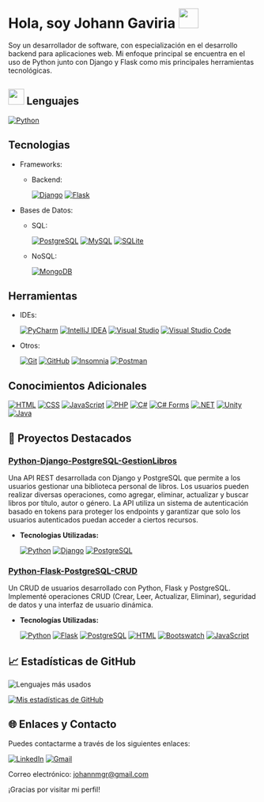 # Hola, soy Johann Gaviria <img src="https://raw.githubusercontent.com/MartinHeinz/MartinHeinz/master/wave.gif" width="40px">

Soy un desarrollador de software, con especialización en el desarrollo backend para aplicaciones web. Mi enfoque principal se encuentra en el uso de Python junto con Django y Flask como mis principales herramientas tecnológicas.

## <img src="https://media2.giphy.com/media/QssGEmpkyEOhBCb7e1/giphy.gif?cid=ecf05e47a0n3gi1bfqntqmob8g9aid1oyj2wr3ds3mg700bl&rid=giphy.gif" width=32px> Lenguajes

[![Python](https://img.shields.io/badge/Python-3776AB?style=for-the-badge&logo=python&logoColor=white)](https://www.python.org/doc/)
      
## Tecnologias

- Frameworks:

    - Backend:
      
      [![Django](https://img.shields.io/badge/Django-092E20?style=for-the-badge&logo=django&logoColor=white)](https://docs.djangoproject.com/en/5.0/)
      [![Flask](https://img.shields.io/badge/Flask-000000?style=for-the-badge&logo=flask&logoColor=white)](https://flask.palletsprojects.com/en/3.0.x/)

- Bases de Datos:
    
    - SQL:
      
      [![PostgreSQL](https://img.shields.io/badge/PostgreSQL-4169E1?style=for-the-badge&logo=postgresql&logoColor=white)](https://www.postgresql.org/docs/)
      [![MySQL](https://img.shields.io/badge/MySQL-4479A1?style=for-the-badge&logo=mysql&logoColor=white)](https://dev.mysql.com/doc/)
      [![SQLite](https://img.shields.io/badge/SQLite-003B57?style=for-the-badge&logo=sqlite&logoColor=white)](https://www.sqlite.org/docs.html)
    
    - NoSQL:
      
      [![MongoDB](https://img.shields.io/badge/MongoDB-47A248?style=for-the-badge&logo=mongodb&logoColor=white)](https://docs.mongodb.com/)

## Herramientas

- IDEs:

  [![PyCharm](https://img.shields.io/badge/PyCharm-000000?style=for-the-badge&logo=pycharm&logoColor=white)](https://www.jetbrains.com/pycharm/)
  [![IntelliJ IDEA](https://img.shields.io/badge/IntelliJ_IDEA-000000?style=for-the-badge&logo=intellij-idea&logoColor=white)](https://www.jetbrains.com/idea/)
  [![Visual Studio](https://img.shields.io/badge/Visual_Studio-5C2D91?style=for-the-badge&logo=visual-studio&logoColor=white)](https://visualstudio.microsoft.com/)
  [![Visual Studio Code](https://img.shields.io/badge/Visual_Studio_Code-007ACC?style=for-the-badge&logo=visual-studio-code&logoColor=white)](https://code.visualstudio.com/)
  
- Otros:

  [![Git](https://img.shields.io/badge/Git-F05032?style=for-the-badge&logo=git&logoColor=white)](https://git-scm.com/doc)
  [![GitHub](https://img.shields.io/badge/GitHub-181717?style=for-the-badge&logo=github&logoColor=white)](https://docs.github.com/)
  [![Insomnia](https://img.shields.io/badge/Insomnia-5849BE?style=for-the-badge&logo=insomnia&logoColor=white)](https://insomnia.rest/)
  [![Postman](https://img.shields.io/badge/Postman-FF6C37?style=for-the-badge&logo=postman&logoColor=white)](https://www.postman.com/)

## Conocimientos Adicionales

[![HTML](https://img.shields.io/badge/HTML5-E34F26?style=for-the-badge&logo=html5&logoColor=white)](https://developer.mozilla.org/es/docs/Web/HTML)
[![CSS](https://img.shields.io/badge/CSS3-1572B6?style=for-the-badge&logo=css3&logoColor=white)](https://developer.mozilla.org/es/docs/Web/CSS)
[![JavaScript](https://img.shields.io/badge/JavaScript-F7DF1E?style=for-the-badge&logo=javascript&logoColor=black)](https://developer.mozilla.org/es/docs/Web/JavaScript)
[![PHP](https://img.shields.io/badge/PHP-777BB4?style=for-the-badge&logo=php&logoColor=white)](https://www.php.net/docs.php)
[![C#](https://img.shields.io/badge/C%23-239120?style=for-the-badge&logo=c-sharp&logoColor=white)](https://learn.microsoft.com/en-us/dotnet/csharp/)
[![C# Forms](https://img.shields.io/badge/C%23%20Forms-239120?style=for-the-badge&logo=c-sharp&logoColor=white)](https://docs.microsoft.com/en-us/dotnet/desktop/winforms/?view=netdesktop-5.0)
[![.NET](https://img.shields.io/badge/.NET-512BD4?style=for-the-badge&logo=.net&logoColor=white)](https://dotnet.microsoft.com/)
[![Unity](https://img.shields.io/badge/Unity-000000?style=for-the-badge&logo=unity&logoColor=white)](https://docs.unity.com/)
[![Java](https://img.shields.io/badge/Java-red?style=for-the-badge&logo=java&logoColor=white)](https://docs.oracle.com/en/java/)

## 💼 Proyectos Destacados

### [Python-Django-PostgreSQL-GestionLibros](https://github.com/JohannGaviria/Python-Django-PostgreSQL-GestionLibros)

Una API REST desarrollada con Django y PostgreSQL que permite a los usuarios gestionar una biblioteca personal de libros. Los usuarios pueden realizar diversas operaciones, como agregar, eliminar, actualizar y buscar libros por título, autor o género. La API utiliza un sistema de autenticación basado en tokens para proteger los endpoints y garantizar que solo los usuarios autenticados puedan acceder a ciertos recursos.

- **Tecnologias Utilizadas:**
  
  [![Python](https://img.shields.io/badge/Python-3.12.2-yellow)](https://www.python.org/)
  [![Django](https://img.shields.io/badge/Django-5.0.3-green)](https://www.djangoproject.com/)
  [![PostgreSQL](https://img.shields.io/badge/PostgreSQL-16-blue)](https://www.postgresql.org/)

### [Python-Flask-PostgreSQL-CRUD](https://github.com/JohannGaviria/Python-Flask-PostgreSQL-CRUD)

Un CRUD de usuarios desarrollado con Python, Flask y PostgreSQL. Implementé operaciones CRUD (Crear, Leer, Actualizar, Eliminar), seguridad de datos y una interfaz de usuario dinámica.

- **Tecnologías Utilizadas:**
  
  [![Python](https://img.shields.io/badge/Python-3.12.2-blue)](https://www.python.org/)
  [![Flask](https://img.shields.io/badge/Flask-2.1.0-blue)](https://flask.palletsprojects.com/)
  [![PostgreSQL](https://img.shields.io/badge/PostgreSQL-16-blue)](https://www.postgresql.org/)
  [![HTML](https://img.shields.io/badge/HTML-5-orange)](https://www.w3.org/TR/html52/)
  [![Bootswatch](https://img.shields.io/badge/Bootswatch-5.1.3-blueviolet)](https://bootswatch.com/)
  [![JavaScript](https://img.shields.io/badge/JavaScript-ES6-yellow)](https://developer.mozilla.org/en-US/docs/Web/JavaScript)

## 📈 Estadísticas de GitHub

![Lenguajes más usados](https://github-readme-stats.vercel.app/api/top-langs/?username=JohannGaviria&layout=compact&theme=dark)

[![Mis estadísticas de GitHub](https://github-readme-stats.vercel.app/api?username=JohannGaviria&show_icons=true&theme=dark)](https://github.com/JohannGaviria)

## 🌐 Enlaces y Contacto

Puedes contactarme a través de los siguientes enlaces:

[![LinkedIn](https://img.shields.io/badge/LinkedIn-0077B5?style=for-the-badge&logo=linkedin&logoColor=white)](https://www.linkedin.com/in/johanngaviria)
[![Gmail](https://img.shields.io/badge/Gmail-D14836?style=for-the-badge&logo=gmail&logoColor=white)](https://mail.google.com/)

Correo electrónico: johannmgr@gmail.com

¡Gracias por visitar mi perfil!
